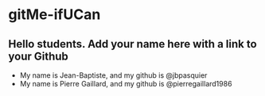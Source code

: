 # gitMe-ifUCan

## Hello students. Add your name here with a link to your Github

* My name is Jean-Baptiste, and my github is @jbpasquier
* My name is Pierre Gaillard, and my github is @pierregaillard1986
